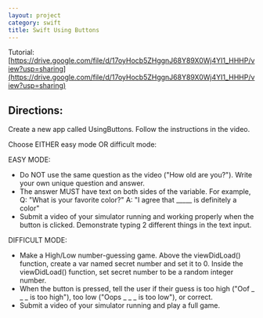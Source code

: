 ```yaml
---
layout: project
category: swift
title: Swift Using Buttons
---
```


Tutorial: 
[https://drive.google.com/file/d/17oyHocb5ZHggnJ68Y89X0Wj4YI1_HHHP/view?usp=sharing](https://drive.google.com/file/d/17oyHocb5ZHggnJ68Y89X0Wj4YI1_HHHP/view?usp=sharing)


## Directions: 

Create a new app called UsingButtons. Follow the instructions in the video.

Choose EITHER easy mode OR difficult mode:

EASY MODE:

- Do NOT use the same question as the video ("How old are you?"). Write your own unique question and answer.
- The answer MUST have text on both sides of the variable. For example, Q: "What is your favorite color?" A: "I agree that _____ is definitely a color"
- Submit a video of your simulator running and working properly when the button is clicked. Demonstrate typing 2 different things in the text input.

DIFFICULT MODE:

- Make a High/Low number-guessing game. Above the viewDidLoad() function, create a var named secret number and set it to 0. Inside the viewDidLoad() function, set secret number to be a random integer number. 
- When the button is pressed, tell the user if their guess is too high ("Oof _ _ _ is too high"), too low ("Oops _ _ _ is too low"), or correct.
- Submit a video of your simulator running and play a full game.